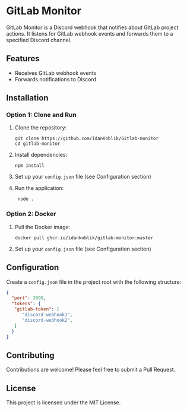 # GitLab Monitor

GitLab Monitor is a Discord webhook that notifies about GitLab project actions. It listens for GitLab webhook events and forwards them to a specified Discord channel.

## Features

- Receives GitLab webhook events
- Forwards notifications to Discord

## Installation

### Option 1: Clone and Run

1. Clone the repository:
   ```
   git clone https://github.com/IdanKoblik/Gitlab-monitor
   cd gitlab-monitor
   ```

2. Install dependencies:
   ```
   npm install
   ```

3. Set up your `config.json` file (see Configuration section)

4. Run the application:
   ```
    node .
   ```

### Option 2: Docker

1. Pull the Docker image:
   ```
   docker pull ghcr.io/idankoblik/gitlab-monitor:master
   ```

2. Set up your `config.json` file (see Configuration section)

## Configuration

Create a `config.json` file in the project root with the following structure:

```json
{
  "port": 3000,
  "tokens": {
   "gitlab-token": [
      "discord-webhook1",
      "discord-webhook2",
   ]
  }
}
```

## Contributing

Contributions are welcome! Please feel free to submit a Pull Request.

## License

This project is licensed under the MIT License.